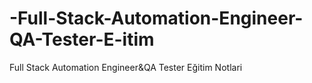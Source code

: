 # -Full-Stack-Automation-Engineer-QA-Tester-E-itim
Full Stack Automation Engineer&amp;QA Tester Eğitim Notlari
